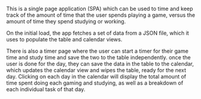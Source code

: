 This is a single page application (SPA) which can be used to time and keep track of the amount of time that the user spends playing a game, 
versus the amount of time they spend studying or working. 

On the initial load, the app fetches a set of data from a JSON file, which it uses to populate the table and calendar views.

There is also a timer page where the user can start a timer for their game time and study time and save the two to the table independently.
once the user is done for the day, they can save the data in the table to the calendar, which updates the calendar view and wipes the table, ready for the next day.
Clicking on each day in the calendar will display the total amount of time spent doing each gaming and studying, as well as a breakdown of each individual task of that day.
